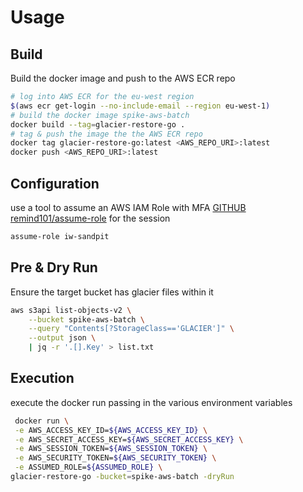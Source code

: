 # Usage

## Build

Build the docker image and push to the AWS ECR repo
```bash
# log into AWS ECR for the eu-west region
$(aws ecr get-login --no-include-email --region eu-west-1)
# build the docker image spike-aws-batch
docker build --tag=glacier-restore-go .
# tag & push the image the the AWS ECR repo
docker tag glacier-restore-go:latest <AWS_REPO_URI>:latest
docker push <AWS_REPO_URI>:latest
```

## Configuration

use a tool to assume an AWS IAM Role with MFA [GITHUB remind101/assume-role](https://github.com/remind101/assume-role) for the session

```bash
assume-role iw-sandpit
```

## Pre & Dry Run 

Ensure the target bucket has glacier files within it
```bash
aws s3api list-objects-v2 \
    --bucket spike-aws-batch \
    --query "Contents[?StorageClass=='GLACIER']" \
    --output json \
    | jq -r '.[].Key' > list.txt
```

## Execution

execute the docker run passing in the various environment variables
```bash
 docker run \
 -e AWS_ACCESS_KEY_ID=${AWS_ACCESS_KEY_ID} \
 -e AWS_SECRET_ACCESS_KEY=${AWS_SECRET_ACCESS_KEY} \
 -e AWS_SESSION_TOKEN=${AWS_SESSION_TOKEN} \
 -e AWS_SECURITY_TOKEN=${AWS_SECURITY_TOKEN} \
 -e ASSUMED_ROLE=${ASSUMED_ROLE} \
glacier-restore-go -bucket=spike-aws-batch -dryRun
 ```
